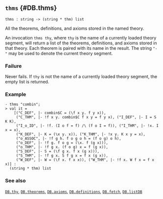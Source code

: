 ## `thms` {#DB.thms}


```
thms : string -> (string * thm) list
```



All the theorems, definitions, and axioms stored in the named theory.


An invocation `thms thy`, where `thy` is the name of a currently
loaded theory segment, will return a list of the theorems, definitions, and
axioms stored in that theory. Each theorem is paired with its name in
the result. The string `"-"` may be used to denote the current theory
segment.

### Failure

Never fails. If `thy` is not the name of a currently loaded theory segment,
the empty list is returned.

### Example

    
    - thms "combin";
    > val it =
        [("C_DEF", |- combin$C = (\f x y. f y x)),
         ("C_THM", |- !f x y. combin$C f x y = f y x), ("I_DEF", |- I = S K K),
         ("I_o_ID", |- !f. (I o f = f) /\ (f o I = f)), ("I_THM", |- !x. I x = x),
         ("K_DEF", |- K = (\x y. x)), ("K_THM", |- !x y. K x y = x),
         ("o_ASSOC", |- !f g h. f o g o h = (f o g) o h),
         ("o_DEF", |- !f g. f o g = (\x. f (g x))),
         ("o_THM", |- !f g x. (f o g) x = f (g x)),
         ("S_DEF", |- S = (\f g x. f x (g x))),
         ("S_THM", |- !f g x. S f g x = f x (g x)),
         ("W_DEF", |- W = (\f x. f x x)), ("W_THM", |- !f x. W f x = f x x)] :
      (string * thm) list
    



### See also

[`DB.thy`](#DB.thy), [`DB.theorems`](#DB.theorems), [`DB.axioms`](#DB.axioms), [`DB.definitions`](#DB.definitions), [`DB.fetch`](#DB.fetch), [`DB.listDB`](#DB.listDB)

